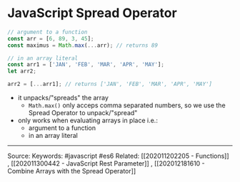 # JavaScript Spread Operator

```js
// argument to a function
const arr = [6, 89, 3, 45];
const maximus = Math.max(...arr); // returns 89

// in an array literal
const arr1 = ['JAN', 'FEB', 'MAR', 'APR', 'MAY'];
let arr2;

arr2 = [...arr1]; // returns ['JAN', 'FEB', 'MAR', 'APR', 'MAY']
```
- it unpacks/"spreads" the array
	- `Math.max()` only acceps comma separated numbers, so we use the Spread Operator to unpack/"spread"
- only works when evaluating arrays in place i.e.:
	- argument to a function
	- in an array literal
---
Source:
Keywords: #javascript #es6 
Related: [[202011202205 - Functions]]
, [[202011300442 - JavaScript Rest Parameter]]
, [[202012181610 - Combine Arrays with the Spread Operator]]